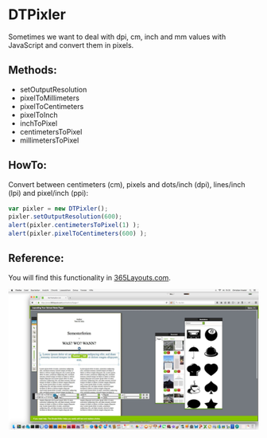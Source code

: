 # DTPixler
Sometimes we want to deal with dpi, cm, inch and mm values with JavaScript and convert them in pixels.

## Methods:
* setOutputResolution
* pixelToMillimeters
* pixelToCentimeters
* pixelToInch
* inchToPixel
* centimetersToPixel
* millimetersToPixel


## HowTo:
Convert between centimeters (cm), pixels and dots/inch (dpi), lines/inch (lpi) and pixel/inch (ppi):
```javascript
var pixler = new DTPixler();
pixler.setOutputResolution(600);
alert(pixler.centimetersToPixel(1) );
alert(pixler.pixelToCentimeters(600) );
```


## Reference:
You will find this functionality in [365Layouts.com](https://www.365Layouts.com).

![alt text](https://github.com/ChristianKnedel/-DTPixler/blob/master/886059-b9484b3860278b75256c6e24aef4d2e165e6ce22.jpg "365Layouts Javascript DTP Client")
